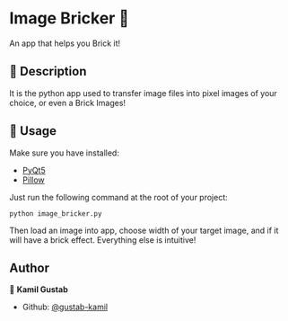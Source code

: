 # Image Bricker 🧱
An app that helps you Brick it!
## :book: Description
It is the python app used to transfer image files into pixel images of your choice, or even a Brick Images!
## 🚀 Usage
Make sure you have installed:
* [PyQt5](https://pypi.org/project/PyQt5)
* [Pillow](https://pypi.org/project/Pillow)

Just run the following command at the root of your project:
```
python image_bricker.py
```
Then load an image into app, choose width of your target image, and if it will have a brick effect.
Everything else is intuitive!
## Author

👤 **Kamil Gustab**

- Github: [@gustab-kamil](https://github.com/kamil-gustab)
